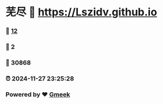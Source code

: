 # 芜尽 :link: https://Lszidv.github.io 
### :page_facing_up: [12](https://Lszidv.github.io/tag.html) 
### :speech_balloon: 2 
### :hibiscus: 30868 
### :alarm_clock: 2024-11-27 23:25:28 
### Powered by :heart: [Gmeek](https://github.com/Meekdai/Gmeek)
